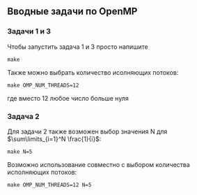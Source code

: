 ## Вводные задачи по OpenMP

### Задачи 1 и 3
Чтобы запустить задача 1 и 3 просто напишите 
```
make
```

Также можно выбрать количество исолняющих потоков:
```
make OMP_NUM_THREADS=12
```

где вместо 12 любое число больше нуля

### Задача 2

Для задачи 2 также возможен выбор значения N для $\sum\limits_{i=1}^N \frac{1}{i}$:

```
make N=5
```

Возможно использование совместно с выбором количества исполняющих потоков:

```
make OMP_NUM_THREADS=12 N=5
```